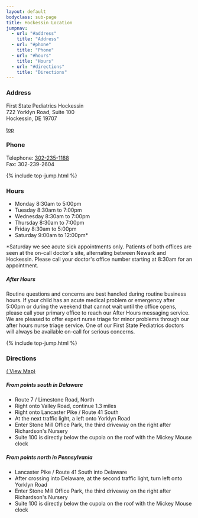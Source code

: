 ```yaml
---
layout: default
bodyclass: sub-page
title: Hockessin Location
jumpnav:
  - url: "#address"
    title: "Address"
  - url: "#phone"
    title: "Phone"
  - url: "#hours"
    title: "Hours"
  - url: "#directions"
    title: "Directions"
---
```



### Address

First State Pediatrics Hockessin  
722 Yorklyn Road, Suite 100  
Hockessin, DE 19707

<a href="#top" class="top-jump" title="back to top"><span class="glyphicon glyphicon-arrow-up" aria-hidden="true"></span> top</a>

### Phone
Telephone: [302-235-1188](tel:13022351118)  
Fax: 302-239-2604

{% include top-jump.html %}

### Hours
* Monday 8:30am to 5:00pm
* Tuesday 8:30am to 7:00pm
* Wednesday 8:30am to 7:00pm
* Thursday 8:30am to 7:00pm
* Friday 8:30am to 5:00pm
* Saturday 9:00am to 12:00pm*

*Saturday we see acute sick appointments only. Patients of both offices are seen at the on-call doctor's site, alternating between Newark and Hockessin. Please call your doctor's office number starting at 8:30am for an appointment.

##### After Hours
Routine questions and concerns are best handled during routine business hours. If your child has an acute medical problem or emergency after 5:00pm or during the weekend that cannot wait until the office opens, please 
call your primary office to reach our After Hours messaging service. We are pleased to offer expert nurse triage for minor problems through our after hours nurse triage service. One of our First State Pediatrics doctors will always be available on-call for serious concerns.

{% include top-jump.html %}

### Directions
[(<span class="glyphicon glyphicon-map-marker" aria-hidden="true" markdown="1"></span> View Map)](https://www.google.com/maps/place/First+State+Pediatrics+-+Hockessin/@39.7896404,-75.6924202,17z/data=!3m1!4b1!4m5!3m4!1s0x89c6ff735494deb9:0x5a177348b20a76a1!8m2!3d39.7896363!4d-75.6902262)

##### From points south in Delaware

* Route 7 / Limestone Road, North
* Right onto Valley Road, continue 1.3 miles
* Right onto Lancaster Pike / Route 41 South
* At the next traffic light, a left onto Yorklyn Road
* Enter Stone Mill Office Park, the third driveway on the right after
Richardson's Nursery
* Suite 100 is directly below the cupola on the roof with the Mickey Mouse clock

##### From points north in Pennsylvania

* Lancaster Pike / Route 41 South into Delaware
* After crossing into Delaware, at the second traffic light, turn left onto
Yorklyn Road
* Enter Stone Mill Office Park, the third driveway on the right after
Richardson's Nursery
* Suite 100 is directly below the cupola on the roof with the Mickey Mouse clock
